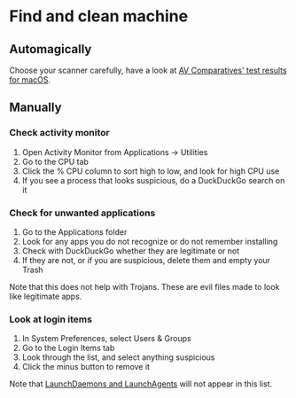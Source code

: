 # Find and clean machine

## Automagically

Choose your scanner carefully, have a look at [AV Comparatives' test results for macOS](https://www.av-comparatives.org/consumer/test-results/macos/).

## Manually

### Check activity monitor

1. Open Activity Monitor from Applications -> Utilities
2. Go to the CPU tab
3. Click the % CPU column to sort high to low, and look for high CPU use
4. If you see a process that looks suspicious, do a DuckDuckGo search on it

### Check for unwanted applications

1. Go to the Applications folder
2. Look for any apps you do not recognize or do not remember installing
3. Check with DuckDuckGo whether they are legitimate or not
4. If they are not, or if you are suspicious, delete them and empty your Trash

Note that this does not help with Trojans. These are evil files made to look like legitimate apps.  

### Look at login items

1. In System Preferences, select Users & Groups
2. Go to the Login Items tab
3. Look through the list, and select anything suspicious
4. Click the minus button to remove it

Note that [LaunchDaemons and LaunchAgents](daemons-and-agents.md) will not appear in this list.